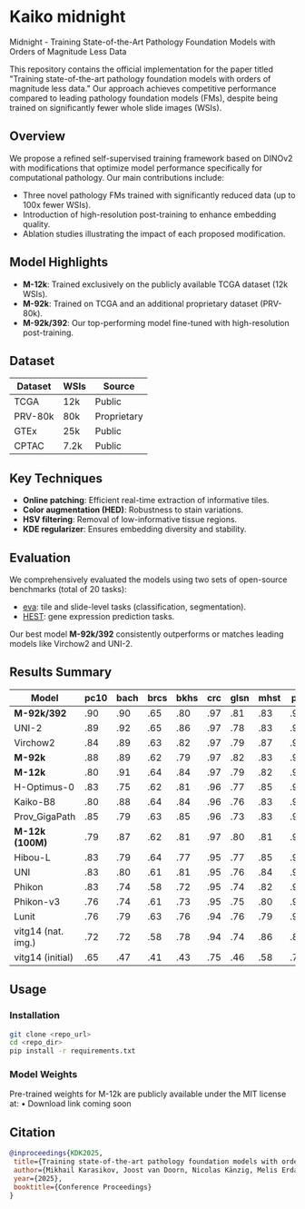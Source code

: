 # Kaiko midnight
Midnight - Training State-of-the-Art Pathology Foundation Models with Orders of Magnitude Less Data

This repository contains the official implementation for the paper titled "Training state-of-the-art pathology foundation models with orders of magnitude less data." Our approach achieves competitive performance compared to leading pathology foundation models (FMs), despite being trained on significantly fewer whole slide images (WSIs).

## Overview

We propose a refined self-supervised training framework based on DINOv2 with modifications that optimize model performance specifically for computational pathology. Our main contributions include:

- Three novel pathology FMs trained with significantly reduced data (up to 100x fewer WSIs).
- Introduction of high-resolution post-training to enhance embedding quality.
- Ablation studies illustrating the impact of each proposed modification.

## Model Highlights

- **M-12k**: Trained exclusively on the publicly available TCGA dataset (12k WSIs).
- **M-92k**: Trained on TCGA and an additional proprietary dataset (PRV-80k).
- **M-92k/392**: Our top-performing model fine-tuned with high-resolution post-training.

## Dataset

| Dataset | WSIs | Source        |
|---------|------|---------------|
| TCGA    | 12k  | Public        |
| PRV-80k | 80k  | Proprietary   |
| GTEx    | 25k  | Public        |
| CPTAC   | 7.2k | Public        |

## Key Techniques

- **Online patching**: Efficient real-time extraction of informative tiles.
- **Color augmentation (HED)**: Robustness to stain variations.
- **HSV filtering**: Removal of low-informative tissue regions.
- **KDE regularizer**: Ensures embedding diversity and stability.

## Evaluation

We comprehensively evaluated the models using two sets of open-source benchmarks (total of 20 tasks):

- [eva](https://github.com/kaiko-ai/eva): tile and slide-level tasks (classification, segmentation).
- [HEST](https://github.com/mahmoodlab/HEST): gene expression prediction tasks.

Our best model **M-92k/392** consistently outperforms or matches leading models like Virchow2 and UNI-2.

## Results Summary

| Model           | pc10 | bach | brcs | bkhs | crc  | glsn | mhst | pc   | c16  | pnd  | cnsp | mnsc | hest | avg.  |
|-----------------|------|------|------|------|------|------|------|------|------|------|------|------|------|-------|
| **M-92k/392**   | .90  | .90  | .65  | .80  | .97  | .81  | .83  | .95  | .88  | .65  | .66  | .71  | .415 | **.779** |
| UNI-2           | .89  | .92  | .65  | .86  | .97  | .78  | .83  | .95  | .88  | .67  | .63  | .64  | .431 | .777  |
| Virchow2        | .84  | .89  | .63  | .82  | .97  | .79  | .87  | .94  | .89  | .66  | .64  | .67  | .403 | .769  |
| **M-92k**       | .88  | .89  | .62  | .79  | .97  | .82  | .83  | .95  | .88  | .64  | .63  | .66  | .425 | .768  |
| **M-12k**       | .80  | .91  | .64  | .84  | .97  | .79  | .82  | .93  | .86  | .65  | .63  | .66  | .412 | .761  |
| H-Optimus-0     | .83  | .75  | .62  | .81  | .96  | .77  | .85  | .94  | .90  | .67  | .64  | .69  | .425 | .759  |
| Kaiko-B8        | .80  | .88  | .64  | .84  | .96  | .76  | .83  | .92  | .85  | .65  | .64  | .69  | .391 | .757  |
| Prov_GigaPath   | .85  | .79  | .63  | .85  | .96  | .73  | .83  | .94  | .89  | .66  | .63  | .69  | .405 | .757  |
| **M-12k (100M)**| .79  | .87  | .62  | .81  | .97  | .80  | .81  | .93  | .87  | .68  | .62  | .66  | .415 | .757  |
| Hibou-L         | .83  | .79  | .64  | .77  | .95  | .77  | .85  | .95  | .87  | .67  | .65  | .67  | .397 | .753  |
| UNI             | .83  | .80  | .61  | .81  | .95  | .76  | .84  | .94  | .90  | .66  | .63  | .66  | .391 | .753  |
| Phikon          | .83  | .74  | .58  | .72  | .95  | .74  | .82  | .92  | .86  | .65  | .62  | .64  | .377 | .727  |
| Phikon-v3       | .76  | .74  | .61  | .73  | .95  | .75  | .80  | .90  | .87  | .63  | .63  | .65  | .391 | .722  |
| Lunit           | .76  | .79  | .63  | .76  | .94  | .76  | .79  | .91  | .84  | .60  | .60  | .63  | .362 | .720  |
| vitg14 (nat. img.)| .72| .72  | .58  | .78  | .94  | .74  | .86  | .88  | .51  | .51  | .57  | .61  | .351 | .675  |
| vitg14 (initial)| .65  | .47  | .41  | .43  | .75  | .46  | .58  | .76  | .53  | .30  | .46  | .43  | .166 | .493  |


## Usage

### Installation

```bash
git clone <repo_url>
cd <repo_dir>
pip install -r requirements.txt
```

### Model Weights

Pre-trained weights for M-12k are publicly available under the MIT license at:
	•	Download link coming soon


 ## Citation
 ```bibtex
 @inproceedings{KDK2025,
  title={Training state-of-the-art pathology foundation models with orders of magnitude less data},
  author={Mikhail Karasikov, Joost van Doorn, Nicolas Känzig, Melis Erdal Cesur, Hugo Horlings, Robert Berke, Fei Tang, Sebastian Otálora},
  year={2025},
  booktitle={Conference Proceedings}
}
```

